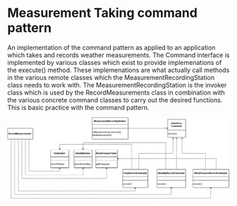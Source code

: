 Measurement Taking command pattern
==================================

An implementation of the command pattern as applied to an application which takes and records weather measurements.  The Command
interface is implemented by various classes which exist to provide implemenations of the execute() method.  These implemenations
are what actually call methods in the various remote classes which the MeasurementRecordingStation class needs to work with.  The
MeasurementRecordingStation is the invoker class which is used by the RecordMeasurements class in combination with the various concrete
command classes to carry out the desired functions.  This is basic practice with the command pattern.

![UML diagram of project](https://github.com/cugamer/dp_command_pattern_measurement_taking/blob/master/dp_command_pattern_measurement_taking/dp_command_pattern_measurement_taking.png)
